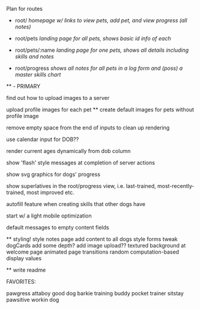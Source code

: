 Plan for routes

- root/             *homepage w/ links to view pets, add pet, and view progress (all notes)*

- root/pets         *landing page for all pets, shows basic id info of each*

- root/pets/:name   *landing page for one pets, shows all details including skills and notes*

- root/progress     *shows all notes for all pets in a log form and (poss) a master skills chart*




** - PRIMARY

find out how to upload images to a server

upload profile images for each pet
  ** create default images for pets without profile image

remove empty space from the end of inputs to clean up rendering

use calendar input for DOB??

render current ages dynamically from dob column

show 'flash' style messages at completion of server actions

show svg graphics for dogs' progress

show superlatives in the root/progress view, i.e. last-trained, most-recently-trained, most improved etc.

autofill feature when creating skills that other dogs have

start w/ a light mobile optimization

default messages to empty content fields

** styling!
  style notes page
  add content to all dogs
  style forms
  tweak dogCards
    add some depth?
  add image upload??
  textured background at welcome page
  animated page transitions
  random
    computation-based display values

** write readme


FAVORITES:

pawgress
attaboy
good dog
barkie
training buddy
pocket trainer
sitstay
pawsitive
workin dog
